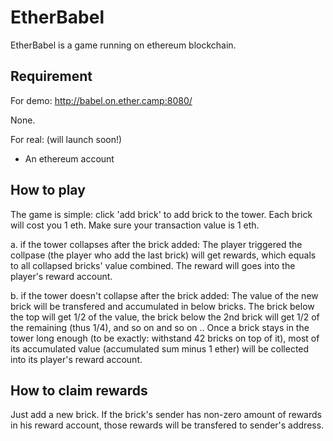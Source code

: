 # EtherBabel

EtherBabel is a game running on ethereum blockchain.

## Requirement

For demo: http://babel.on.ether.camp:8080/

None.

For real: (will launch soon!)

* An ethereum account

## How to play

The game is simple: click 'add brick' to add brick to the tower. Each brick will cost you 1 eth. Make sure your transaction value is 1 eth.

a. if the tower collapses after the brick added:
  The player triggered the collpase (the player who add the last brick) will get rewards, which equals to all collapsed bricks' value combined. The reward will goes into the player's reward account.

b. if the tower doesn't collapse after the brick added:
  The value of the new brick will be transfered and accumulated in below bricks. The brick below the top will get 1/2 of the value, the brick below the 2nd brick will get 1/2 of the remaining (thus 1/4), and so on and so on ..
  Once a brick stays in the tower long enough (to be exactly: withstand 42 bricks on top of it), most of its accumulated value (accumulated sum minus 1 ether) will be collected into its player's reward account.

## How to claim rewards

Just add a new brick. If the brick's sender has non-zero amount of rewards in his reward account, those rewards will be transfered to sender's address.

